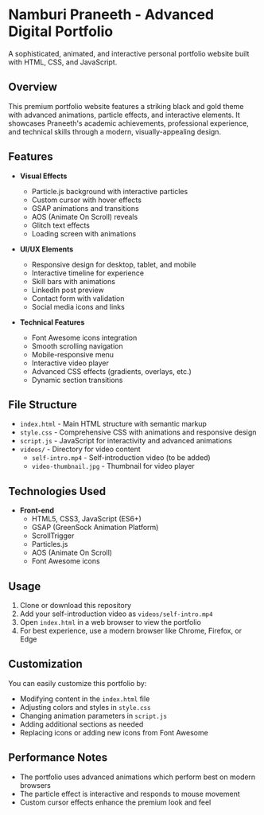 # Namburi Praneeth - Advanced Digital Portfolio

A sophisticated, animated, and interactive personal portfolio website built with HTML, CSS, and JavaScript.

## Overview

This premium portfolio website features a striking black and gold theme with advanced animations, particle effects, and interactive elements. It showcases Praneeth's academic achievements, professional experience, and technical skills through a modern, visually-appealing design.

## Features

- **Visual Effects**
  - Particle.js background with interactive particles
  - Custom cursor with hover effects
  - GSAP animations and transitions
  - AOS (Animate On Scroll) reveals
  - Glitch text effects
  - Loading screen with animations

- **UI/UX Elements**
  - Responsive design for desktop, tablet, and mobile
  - Interactive timeline for experience
  - Skill bars with animations
  - LinkedIn post preview
  - Contact form with validation
  - Social media icons and links

- **Technical Features**
  - Font Awesome icons integration
  - Smooth scrolling navigation
  - Mobile-responsive menu
  - Interactive video player
  - Advanced CSS effects (gradients, overlays, etc.)
  - Dynamic section transitions

## File Structure

- `index.html` - Main HTML structure with semantic markup
- `style.css` - Comprehensive CSS with animations and responsive design
- `script.js` - JavaScript for interactivity and advanced animations
- `videos/` - Directory for video content
  - `self-intro.mp4` - Self-introduction video (to be added)
  - `video-thumbnail.jpg` - Thumbnail for video player

## Technologies Used

- **Front-end**
  - HTML5, CSS3, JavaScript (ES6+)
  - GSAP (GreenSock Animation Platform)
  - ScrollTrigger
  - Particles.js
  - AOS (Animate On Scroll)
  - Font Awesome icons

## Usage

1. Clone or download this repository
2. Add your self-introduction video as `videos/self-intro.mp4`
3. Open `index.html` in a web browser to view the portfolio
4. For best experience, use a modern browser like Chrome, Firefox, or Edge

## Customization

You can easily customize this portfolio by:

- Modifying content in the `index.html` file
- Adjusting colors and styles in `style.css`
- Changing animation parameters in `script.js`
- Adding additional sections as needed
- Replacing icons or adding new icons from Font Awesome

## Performance Notes

- The portfolio uses advanced animations which perform best on modern browsers
- The particle effect is interactive and responds to mouse movement
- Custom cursor effects enhance the premium look and feel 